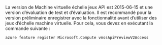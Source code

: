 La version de Machine virtuelle échelle jeux API est 2015-06-15 et une version d’évaluation de test et d’évaluation. Il est recommandé pour la version préliminaire enregistrer avec la fonctionnalité avant d’utiliser des jeux d’échelle machine virtuelle. Pour cela, vous devez en exécutant la commande suivante :

    azure feature register Microsoft.Compute vmssApiPreviewV2Access
